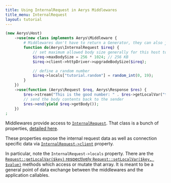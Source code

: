 ```yaml
---
title: Using InternalRequest in Aerys Middlewares
title_menu: InternalRequest
layout: tutorial
---
```


```php
(new Aerys\Host)
	->use(new class implements Aerys\Middleware {
		# Middlewares don't have to return a Generator, they can also just terminate immediately
		function do(Aerys\InternalRequest $ireq) {
			// set maximum allowed body size generally for this host to 256 KB
			$ireq->maxBodySize = 256 * 1024; // 256 KB
			$ireq->client->httpDriver->upgradeBodySize($ireq);

			// define a random number
			$ireq->locals["tutorial.random"] = random_int(0, 19);
		}
	})
	->use(function (Aerys\Request $req, Aerys\Response $res) {
		$res->stream("This is the good number: " . $res->getLocalVar("tutorial.random") . "\n\n");
		// send the body contents back to the sender
		$res->end(yield $req->getBody());
	})
;
```

Middlewares provide access to [`InternalRequest`](../contents/classes/internalrequest.html). That class is a bunch of properties, [detailed here](../contents/classes/internalrequest.html).

These properties expose the internal request data as well as connection specific data via [`InternalRequest->client`](../contents/classes/client.html) property.

In particular, note the `InternalRequest->locals` property. There are the [`Request::getLocalVar($key)` respectively `Request::setLocalVar($key, $value)`](../contents/classes/request.html) methods which access or mutate that array. It is meant to be a general point of data exchange between the middlewares and the application callables.
